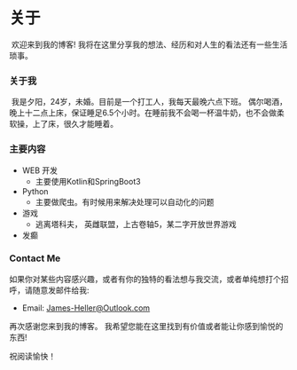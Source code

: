 # 关于

​	欢迎来到我的博客! 我将在这里分享我的想法、经历和对人生的看法还有一些生活琐事。



### 关于我

​	我是夕阳，24岁，未婚。目前是一个打工人，我每天最晚六点下班。 偶尔喝酒，晚上十二点上床，保证睡足6.5个小时。在睡前我不会喝一杯温牛奶，也不会做柔软操，上了床，很久才能睡着。

### 主要内容

- WEB 开发
  - 主要使用Kotlin和SpringBoot3
- Python
  - 主要做爬虫。有时候用来解决处理可以自动化的问题
- 游戏
  - 逃离塔科夫， 英雌联盟，上古卷轴5，某二字开放世界游戏 
- 发癫

### Contact Me

如果你对某些内容感兴趣，或者有你的独特的看法想与我交流，或者单纯想打个招呼，请随意发邮件给我:

- Email: James-Heller@Outlook.com


再次感谢您来到我的博客。 我希望您能在这里找到有价值或者能让你感到愉悦的东西!

祝阅读愉快！